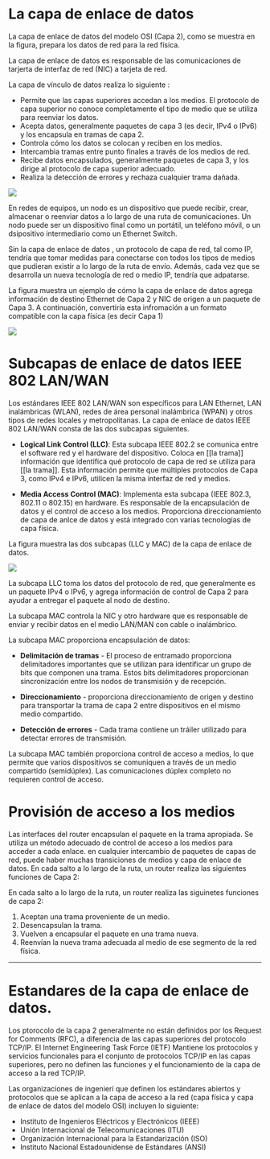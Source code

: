 # La capa de enlace de datos

La capa de enlace de datos del modelo OSI (Capa 2), como se muestra en la figura, prepara los datos de red para la red física.

La capa de enlace de datos es responsable de las comunicaciones de tarjerta de interfaz de red (NIC) a tarjeta de red.

La capa de vínculo de datos realiza lo siguiente :

-   Permite que las capas superiores accedan a los medios. El protocolo de capa superior no conoce completamente el tipo de medio que se utiliza para reenviar los datos.
-   Acepta datos, generalmente paquetes de capa 3 (es decir, IPv4 o IPv6) y los encapsula en tramas de capa 2.
-   Controla cómo los datos se colocan y reciben en los medios.
-   Intercambia tramas entre punto finales a través de los medios de red.
-   Recibe datos encapsulados, generalmente paquetes de capa 3, y los dirige al protocolo de capa superior adecuado.
-   Realiza la detección de errores y rechaza cualquier trama dañada.

![](https://ccnadesdecero.es/wp-content/uploads/2017/11/Capa-Enlace-de-Datos-en-OSI.png)

En redes de equipos, un nodo es un dispositivo que puede recibir, crear, almacenar o reenviar datos a lo largo de una ruta de comunicaciones. Un nodo puede ser un dispositivo final como un portátil, un teléfono móvil, o un dsipositivo intermediario como un Ethernet Switch.

Sin la capa de enlace de datos , un protocolo de capa de red, tal como IP, tendría que tomar medidas para conectarse con todos los tipos de medios que pudieran existir a lo largo de la ruta de envío. Además, cada vez que se desarrolla un nueva tecnología de red o medio IP, tendría que adpatarse.

La figura muestra un ejemplo de cómo la capa de enlace de datos agrega información de destino Ethernet de Capa 2 y NIC de origen a un paquete de Capa 3. A continuación, convertiría esta infromación a un formato compatible con la capa física (es decir Capa 1)

![](https://ccnadesdecero.es/wp-content/uploads/2017/11/Capa-1-y-Capa-2-de-OSI.png)

# Subcapas de enlace de datos IEEE 802 LAN/WAN

Los estándares IEEE 802 LAN/WAN son específicos para LAN Ethernet, LAN inalámbricas (WLAN), redes de área personal inalámbrica (WPAN) y otros tipos de redes locales y metropolitanas. La capa de enlace de datos IEEE 802 LAN/WAN consta de las dos subcapas siguientes.

-   **Logical Link Control (LLC)**: Esta subcapa IEEE 802.2 se comunica entre el software red y el hardware del dispositivo. Coloca en [[la trama]] información que identifica qué protocolo de capa de red se utiliza para [[la trama]]. Esta información permite que múltiples protocolos de Capa 3, como IPv4 e IPv6, utilicen la misma interfaz de red y medios.
    
-   **Media Access Control (MAC)**: Implementa esta subcapa (IEEE 802.3, 802.11 o 802.15) en hardware. Es responsable de la encapsulación de datos y el control de acceso a los medios. Proporciona direccionamiento de capa de anlce de datos y está integrado con varias tecnologías de capa física.
    

La figura muestra las dos subcapas (LLC y MAC) de la capa de enlace de datos.

![](https://ccnadesdecero.es/wp-content/uploads/2017/11/Subcapas-de-Enlace-de-Datos-1.png)

La subcapa LLC toma los datos del protocolo de red, que generalmente es un paquete IPv4 o IPv6, y agrega información de control de Capa 2 para ayudar a entregar el paquete al nodo de destino.

La subcapa MAC controla la NIC y otro hardware que es responsable de enviar y recibir datos en el medio LAN/MAN con cable o inalámbrico.

La subcapa MAC proporciona encapsulación de datos:

-   **Delimitación de tramas** - El proceso de entramado proporciona delimitadores importantes que se utilizan para identificar un grupo de bits que componen una trama. Estos bits delimitadores proporcionan sincronización entre los nodos de transmisión y de recepción.
    
-   **Direccionamiento** - proporciona direccionamiento de origen y destino para transportar la trama de capa 2 entre dispositivos en el mismo medio compartido.
    
-   **Detección de errores** - Cada trama contiene un tráiler utilizado para detectar errores de transmisión.
    

La subcapa MAC también proporciona control de acceso a medios, lo que permite que varios dispositivos se comuniquen a través de un medio compartido (semidúplex). Las comunicaciones dúplex completo no requieren control de acceso.

# Provisión de acceso a los medios

Las interfaces del router encapsulan el paquete en la trama apropiada. Se utiliza un método adecuado de control de acceso a los medios para acceder a cada enlace. en cualquier intercambio de paquetes de capas de red, puede haber muchas transiciones de medios y capa de enlace de datos. En cada salto a lo largo de la ruta, un router realiza las siguientes funciones de Capa 2:

En cada salto a lo largo de la ruta, un router realiza las siguinetes funciones de capa 2:

1.  Aceptan una trama proveniente de un medio.
2.  Desencapsulan la trama.
3.  Vuelven a encapsular el paquete en una trama nueva.
4.  Reenvían la nueva trama adecuada al medio de ese segmento de la red física.

---

# Estandares de la capa de enlace de datos.

Los ptorocolo de la capa 2 generalmente no están definidos por los Request for Comments (RFC), a diferencia de las capas superiores del protocolo TCP/IP. El Internet Engineering Task Force (IETF) Mantiene los protocolos y servicios funcionales para el conjunto de protocolos TCP/IP en las capas superiores, pero no definen las funciones y el funcionamiento de la capa de acceso a la red TCP/IP.

Las organizaciones de ingenierí que definen los estándares abiertos y protocolos que se aplican a la capa de acceso a la red (capa física y capa de enlace de datos del modelo OSI) incluyen lo siguiente:

-   Instituto de Ingenieros Eléctricos y Electrónicos (IEEE)
-   Unión Internacional de Telecomunicaciones (ITU)
-   Organización Internacional para la Estandarización (ISO)
-   Instituto Nacional Estadounidense de Estándares (ANSI)